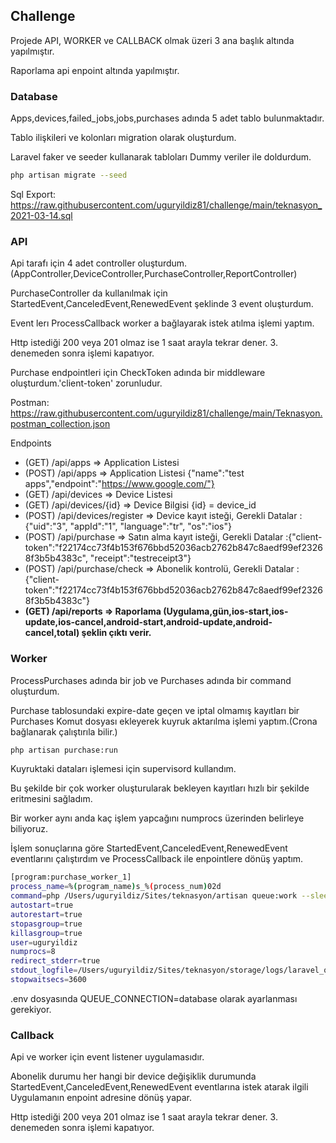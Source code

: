 ##  Challenge
Projede API, WORKER ve CALLBACK olmak üzeri 3 ana başlık altında yapılmıştır.

Raporlama api enpoint altında yapılmıştır.

### Database
Apps,devices,failed_jobs,jobs,purchases adında 5 adet tablo bulunmaktadır.

Tablo ilişkileri ve kolonları migration olarak oluşturdum.

Laravel faker ve seeder kullanarak tabloları Dummy veriler ile doldurdum.
```bash
php artisan migrate --seed
```

Sql Export: https://raw.githubusercontent.com/uguryildiz81/challenge/main/teknasyon_2021-03-14.sql

### API
Api tarafı için 4 adet controller oluşturdum.
(AppController,DeviceController,PurchaseController,ReportController)

PurchaseController da kullanılmak için StartedEvent,CanceledEvent,RenewedEvent şeklinde 3 event oluşturdum.

Event lerı ProcessCallback worker a bağlayarak istek atılma işlemi yaptım. 

Http istediği 200 veya 201 olmaz ise 1 saat arayla tekrar dener. 3. denemeden sonra işlemi kapatıyor.

Purchase endpointleri için CheckToken adında bir middleware oluşturdum.'client-token' zorunludur.

Postman: https://raw.githubusercontent.com/uguryildiz81/challenge/main/Teknasyon.postman_collection.json

Endpoints
- (GET) /api/apps => Application Listesi
- (POST) /api/apps => Application Listesi {"name":"test apps","endpoint":"https://www.google.com/"}
- (GET) /api/devices => Device Listesi
- (GET) /api/devices/{id} => Device Bilgisi {id} = device_id
- (POST) /api/devices/register => Device kayıt isteği, Gerekli Datalar : {"uid":"3", "appId":"1", "language":"tr", "os":"ios"}
- (POST) /api/purchase => Satın alma kayıt isteği, Gerekli Datalar :{"client-token":"f22174cc73f4b153f676bbd52036acb2762b847c8aedf99ef23268f3b5b4383c", "receipt":"testreceipt3"}
- (POST) /api/purchase/check => Abonelik kontrolü, Gerekli Datalar :{"client-token":"f22174cc73f4b153f676bbd52036acb2762b847c8aedf99ef23268f3b5b4383c"}
- **(GET) /api/reports => Raporlama (Uygulama,gün,ios-start,ios-update,ios-cancel,android-start,android-update,android-cancel,total) şeklin çıktı verir.**

### Worker
ProcessPurchases adında bir job ve Purchases adında bir command oluşturdum.

Purchase tablosundaki expire-date geçen ve iptal olmamış kayıtları bir Purchases Komut dosyası ekleyerek kuyruk aktarılma işlemi yaptım.(Crona bağlanarak çalıştırıla bilir.)
```bash
php artisan purchase:run
```
Kuyruktaki dataları işlemesi için supervisord kullandım. 

Bu şekilde bir çok worker oluşturularak bekleyen kayıtları hızlı bir şekilde eritmesini sağladım.

Bir worker aynı anda kaç işlem yapcağını numprocs üzerinden belirleye biliyoruz.

İşlem sonuçlarına göre StartedEvent,CanceledEvent,RenewedEvent eventlarını çalıştırdım ve ProcessCallback ile enpointlere dönüş yaptım.
```bash
[program:purchase_worker_1]
process_name=%(program_name)s_%(process_num)02d
command=php /Users/uguryildiz/Sites/teknasyon/artisan queue:work --sleep=3 --tries=3 --max-time=3600 --queue=high,medium,default
autostart=true
autorestart=true
stopasgroup=true
killasgroup=true
user=uguryildiz
numprocs=8
redirect_stderr=true
stdout_logfile=/Users/uguryildiz/Sites/teknasyon/storage/logs/laravel_queue.log
stopwaitsecs=3600
```

.env dosyasında QUEUE_CONNECTION=database olarak ayarlanması gerekiyor.

### Callback 
Api ve worker için event listener uygulamasıdır. 

Abonelik durumu her hangi bir device değişiklik durumunda StartedEvent,CanceledEvent,RenewedEvent eventlarına istek atarak ilgili Uygulamanın enpoint adresine dönüş yapar. 

Http istediği 200 veya 201 olmaz ise 1 saat arayla tekrar dener. 3. denemeden sonra işlemi kapatıyor.